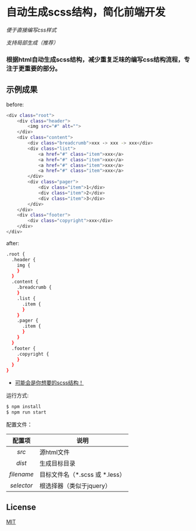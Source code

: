 # 自动生成scss结构，简化前端开发
*便于直接编写css样式*

*支持局部生成（推荐）*

### 根据html自动生成scss结构，减少重复乏味的编写css结构流程，专注于更重要的部分。


## 示例成果
before:
``` bash
<div class="root">
    <div class="header">
        <img src="#" alt="">
    </div>
    <div class="content">
        <div class="breadcrumb">xxx -> xxx -> xxx</div>
        <div class="list">
            <a href="#" class="item">xxx</a>
            <a href="#" class="item">xxx</a>
            <a href="#" class="item">xxx</a>
            <a href="#" class="item">xxx</a>
        </div>
        <div class="pager">
            <div class="item">1</div>
            <div class="item">2</div>
            <div class="item">3</div>
        </div>
    </div>
    <div class="footer">
        <div class="copyright">xxx</div>
    </div>
</div>
```
after:
``` bash
.root {
  .header {
    img {
    }
  }
  .content {
    .breadcrumb {
    }
    .list {
      .item {
      }
    }
    .pager {
      .item {
      }
    }
  }
  .footer {
    .copyright {
    }
  }
}

```

* <a href="https://github.com/lyuns/generate_css_structure/tree/master/dist/result.scss">可能会是你想要的scss结构！</a>

运行方式:

``` bash
$ npm install
$ npm run start
```

配置文件：

配置项 | 说明
:---: | ---
*src* | 源html文件 
*dist* | 生成目标目录
*filename* | 目标文件名（*.scss 或 *.less） 
*selector* | 根选择器（类似于jquery）

## License

[MIT](http://opensource.org/licenses/MIT)
